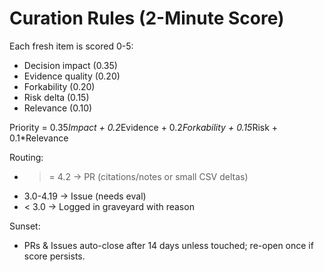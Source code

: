 
# Curation Rules (2-Minute Score)

Each fresh item is scored 0-5:
- Decision impact (0.35)
- Evidence quality (0.20)
- Forkability (0.20)
- Risk delta (0.15)
- Relevance (0.10)

Priority = 0.35*Impact + 0.2*Evidence + 0.2*Forkability + 0.15*Risk + 0.1*Relevance

Routing:
- >= 4.2 -> PR (citations/notes or small CSV deltas)
- 3.0-4.19 -> Issue (needs eval)
- < 3.0 -> Logged in graveyard with reason

Sunset:
- PRs & Issues auto-close after 14 days unless touched; re-open once if score persists.

